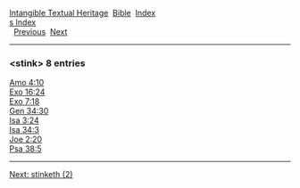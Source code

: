 [Intangible Textual Heritage](../../index)  [Bible](../index) 
[Index](index)   
[s Index](_s_)  
  [Previous](c10931)  [Next](c10933) 

------------------------------------------------------------------------

### &lt;stink&gt; 8 entries

[Amo 4:10](../kjv/amo004.htm#010)  
[Exo 16:24](../kjv/exo016.htm#024)  
[Exo 7:18](../kjv/exo007.htm#018)  
[Gen 34:30](../kjv/gen034.htm#030)  
[Isa 3:24](../kjv/isa003.htm#024)  
[Isa 34:3](../kjv/isa034.htm#003)  
[Joe 2:20](../kjv/joe002.htm#020)  
[Psa 38:5](../kjv/psa038.htm#005)  

------------------------------------------------------------------------

[Next: stinketh (2)](c10933)
